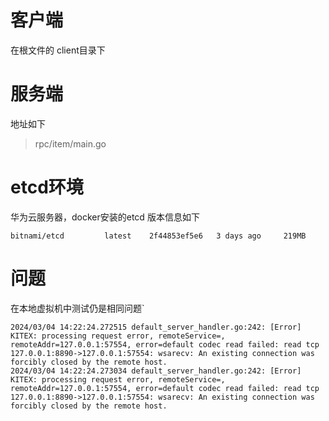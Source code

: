 # 客户端
在根文件的 client目录下
# 服务端
地址如下
>rpc/item/main.go


# etcd环境
华为云服务器，docker安装的etcd
版本信息如下
```shell
bitnami/etcd         latest    2f44853ef5e6   3 days ago     219MB
```

# 问题
在本地虚拟机中测试仍是相同问题`
```shell
2024/03/04 14:22:24.272515 default_server_handler.go:242: [Error] KITEX: processing request error, remoteService=, remoteAddr=127.0.0.1:57554, error=default codec read failed: read tcp 127.0.0.1:8890->127.0.0.1:57554: wsarecv: An existing connection was forcibly closed by the remote host.
2024/03/04 14:22:24.273034 default_server_handler.go:242: [Error] KITEX: processing request error, remoteService=, remoteAddr=127.0.0.1:57554, error=default codec read failed: read tcp 127.0.0.1:8890->127.0.0.1:57554: wsarecv: An existing connection was forcibly closed by the remote host.

```